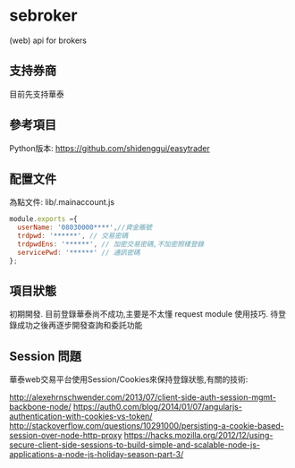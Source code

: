 # sebroker
(web) api for brokers

## 支持券商
目前先支持華泰

## 參考項目
Python版本:
https://github.com/shidenggui/easytrader

## 配置文件
為點文件:
lib/.mainaccount.js

```javascript
module.exports ={
  userName: '08030000****',//資金賬號
  trdpwd: '******', // 交易密碼
  trdpwdEns: '******', // 加密交易密碼,不加密照樣登錄
  servicePwd: '******' // 通訊密碼
};
```
## 項目狀態
初期開發.
目前登錄華泰尚不成功,主要是不太懂 request module 使用技巧.
待登錄成功之後再逐步開發查詢和委託功能

## Session 問題
華泰web交易平台使用Session/Cookies來保持登錄狀態,有關的技術:

http://alexehrnschwender.com/2013/07/client-side-auth-session-mgmt-backbone-node/
https://auth0.com/blog/2014/01/07/angularjs-authentication-with-cookies-vs-token/
http://stackoverflow.com/questions/10291000/persisting-a-cookie-based-session-over-node-http-proxy
https://hacks.mozilla.org/2012/12/using-secure-client-side-sessions-to-build-simple-and-scalable-node-js-applications-a-node-js-holiday-season-part-3/
